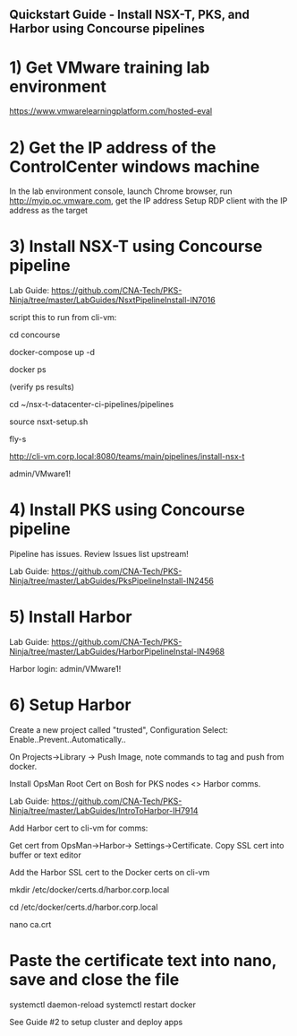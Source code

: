 ## Quickstart Guide - Install NSX-T, PKS, and Harbor using Concourse pipelines

# 1) Get VMware training lab environment

https://www.vmwarelearningplatform.com/hosted-eval

# 2) Get the IP address of the ControlCenter windows machine
In the lab environment console, launch Chrome browser, run http://myip.oc.vmware.com, get the IP address
Setup RDP client with the IP address as the target

# 3) Install NSX-T using Concourse pipeline
Lab Guide: https://github.com/CNA-Tech/PKS-Ninja/tree/master/LabGuides/NsxtPipelineInstall-IN7016

script this to run from cli-vm:

cd concourse

docker-compose up -d

docker ps

(verify ps results)

cd ~/nsx-t-datacenter-ci-pipelines/pipelines

source nsxt-setup.sh

fly-s

http://cli-vm.corp.local:8080/teams/main/pipelines/install-nsx-t

admin/VMware1!



# 4) Install PKS using Concourse pipeline

Pipeline has issues. Review Issues list upstream!

Lab Guide: https://github.com/CNA-Tech/PKS-Ninja/tree/master/LabGuides/PksPipelineInstall-IN2456

# 5) Install Harbor
Lab Guide: https://github.com/CNA-Tech/PKS-Ninja/tree/master/LabGuides/HarborPipelineInstal-IN4968

Harbor login: admin/VMware1!

# 6) Setup Harbor

Create a new project called "trusted", Configuration Select: Enable..Prevent..Automatically..

On Projects->Library -> Push Image, note commands to tag and push from docker.

Install OpsMan Root Cert on Bosh for PKS nodes <> Harbor comms.



  Lab Guide: https://github.com/CNA-Tech/PKS-Ninja/tree/master/LabGuides/IntroToHarbor-IH7914
  
  
Add Harbor cert to cli-vm for comms:

Get cert from OpsMan->Harbor-> Settings->Certificate. Copy SSL cert into buffer or text editor

Add the Harbor SSL cert to the Docker certs on cli-vm

mkdir /etc/docker/certs.d/harbor.corp.local

cd /etc/docker/certs.d/harbor.corp.local

nano ca.crt

# Paste the certificate text into nano, save and close the file

systemctl daemon-reload
systemctl restart docker






See Guide #2 to setup cluster and deploy apps
